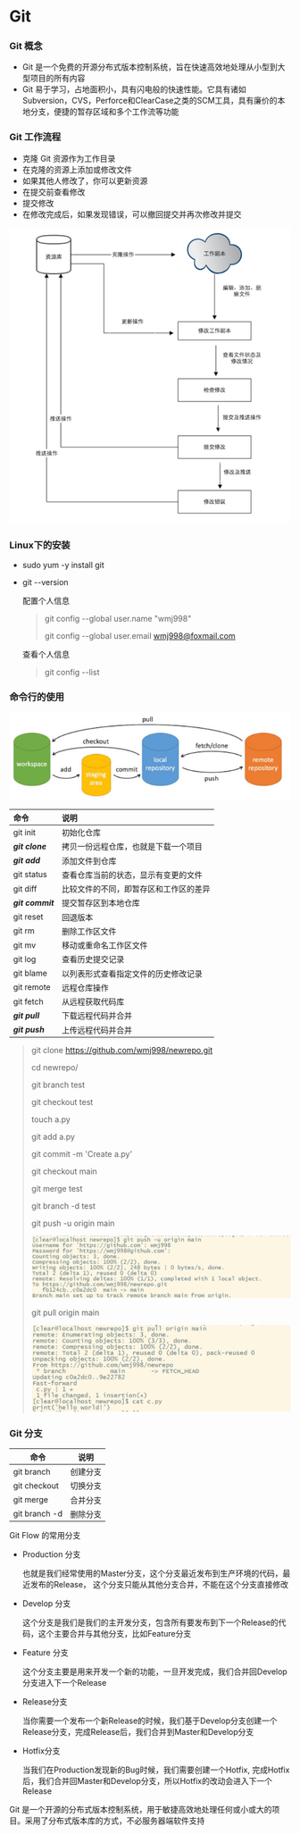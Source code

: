 # Git



### Git 概念

+ Git 是一个免费的开源分布式版本控制系统，旨在快速高效地处理从小型到大型项目的所有内容
+ Git 易于学习，占地面积小，具有闪电般的快速性能。它具有诸如Subversion，CVS，Perforce和ClearCase之类的SCM工具，具有廉价的本地分支，便捷的暂存区域和多个工作流等功能



### Git 工作流程

+ 克隆 Git 资源作为工作目录
+ 在克隆的资源上添加或修改文件
+ 如果其他人修改了，你可以更新资源
+ 在提交前查看修改
+ 提交修改
+ 在修改完成后，如果发现错误，可以撤回提交并再次修改并提交

![image-20210419172222929](images/image-20210419172222929.png)



### Linux下的安装

+ sudo yum -y install git

+ git --version

  配置个人信息

  > git config --global user.name "wmj998"
  >
  > git config --global user.email wmj998@foxmail.com
  
  查看个人信息
  
  > git config --list



### 命令行的使用

![image-20210420134734907](images\image-20210420134734907.png)

| 命令             | 说明                                   |
| :--------------- | :------------------------------------- |
| git init         | 初始化仓库                             |
| ***git clone***  | 拷贝一份远程仓库，也就是下载一个项目   |
| ***git add***    | 添加文件到仓库                         |
| git status       | 查看仓库当前的状态，显示有变更的文件   |
| git diff         | 比较文件的不同，即暂存区和工作区的差异 |
| ***git commit*** | 提交暂存区到本地仓库                   |
| git reset        | 回退版本                               |
| git rm           | 删除工作区文件                         |
| git mv           | 移动或重命名工作区文件                 |
| git log          | 查看历史提交记录                       |
| git blame        | 以列表形式查看指定文件的历史修改记录   |
| git remote       | 远程仓库操作                           |
| git fetch        | 从远程获取代码库                       |
| ***git pull***   | 下载远程代码并合并                     |
| ***git push***   | 上传远程代码并合并                     |



> git clone https://github.com/wmj998/newrepo.git
>
> cd newrepo/
>
> git branch test
>
> git checkout test
>
> touch a.py
>
> git add a.py
>
> git commit -m 'Create a.py'
>
> git checkout main
>
> git merge test
>
> git branch -d test
>
> git push -u origin main
>
> ![image-20210421142644562](images\image-20210421142644562.png)
>
> git pull origin main
>
> ![image-20210421142332050](images\image-20210421142332050.png)





### Git 分支

| 命令          | 说明     |
| ------------- | -------- |
| git branch    | 创建分支 |
| git checkout  | 切换分支 |
| git merge     | 合并分支 |
| git branch -d | 删除分支 |

Git Flow 的常用分支

+ Production 分支

  也就是我们经常使用的Master分支，这个分支最近发布到生产环境的代码，最近发布的Release， 这个分支只能从其他分支合并，不能在这个分支直接修改

+ Develop 分支

  这个分支是我们是我们的主开发分支，包含所有要发布到下一个Release的代码，这个主要合并与其他分支，比如Feature分支

+ Feature 分支

  这个分支主要是用来开发一个新的功能，一旦开发完成，我们合并回Develop分支进入下一个Release

+ Release分支

  当你需要一个发布一个新Release的时候，我们基于Develop分支创建一个Release分支，完成Release后，我们合并到Master和Develop分支

+ Hotfix分支

  当我们在Production发现新的Bug时候，我们需要创建一个Hotfix, 完成Hotfix后，我们合并回Master和Develop分支，所以Hotfix的改动会进入下一个Release



Git 是一个开源的分布式版本控制系统，用于敏捷高效地处理任何或小或大的项目。采用了分布式版本库的方式，不必服务器端软件支持

